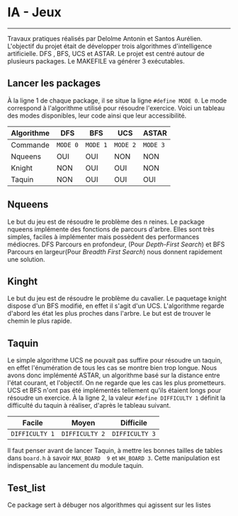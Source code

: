 # IA - Jeux
---
 Travaux pratiques réalisés par Delolme Antonin et Santos Aurélien. L'objectif du projet était de développer trois algorithmes d'intelligence artificielle. DFS , BFS, UCS et ASTAR. Le projet est centré autour de plusieurs packages. Le MAKEFILE va générer 3 exécutables.
 
 ## Lancer les packages
 À la ligne 1 de chaque package, il se situe la ligne `#define MODE 0`. Le mode correspond à l'algorithme utilisé pour résoudre l'exercice.  Voici un tableau des modes disponibles, leur code ainsi que leur accessibilité.
 
 Algorithme | DFS | BFS | UCS | ASTAR
--- | --- | --- | --- | ---
Commande | `MODE 0` | `MODE 1` | `MODE 2` | `MODE 3` |
Nqueens | OUI | OUI | NON | NON
Knight | NON | OUI | OUI | NON
Taquin | NON | OUI | OUI | OUI
 
 ## Nqueens
 Le but du jeu est de résoudre le problème des n reines. Le package nqueens implémente des fonctions de parcours d'arbre. Elles sont très simples, faciles à implémenter mais possèdent des performances médiocres. DFS Parcours en profondeur, (Pour *Depth-First Search*) et BFS Parcours en largeur(Pour *Breadth First Search*) nous donnent rapidement une solution. 
 
 ## Kinght
 Le but du jeu est de résoudre le problème du cavalier. Le paquetage knight dispose d'un BFS modifié, en effet il s'agit d'un UCS. L'algorithme regarde d'abord les état les plus proches dans l'arbre. Le but est de trouver le chemin le plus rapide.
 
 
 ## Taquin
 Le simple algorithme UCS ne pouvait pas suffire pour résoudre un taquin, en effet l'énumération de tous les cas se montre bien trop longue. Nous avons donc implémenté ASTAR, un algorithme basé sur la distance entre l'état courant, et l'objectif. On ne regarde que les cas les plus prometteurs. UCS et BFS n'ont pas été implémentés tellement qu'ils étaient longs pour résoudre un exercice.
 À la ligne 2, la valeur `#define DIFFICULTY 1` définit la difficulté du taquin à réaliser, d'après le tableau suivant.
 
 Facile | Moyen | Difficile |
--- | --- | --- |
`DIFFICULTY 1` | `DIFFICULTY 2` | `DIFFICULTY 3` | 

Il faut penser avant de lancer Taquin, à mettre les bonnes tailles de tables dans `board.h` à savoir `MAX_BOARD  9` et `WH_BOARD 3`. Cette manipulation est indispensable au lancement du module taquin.
 
 
## Test_list
Ce package sert à débuger nos algorithmes qui agissent sur les listes
